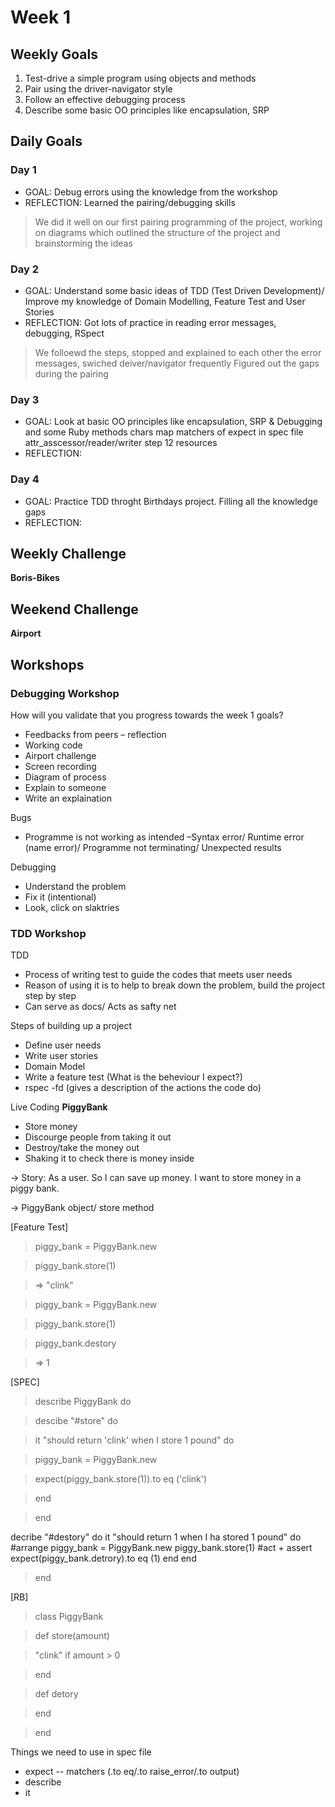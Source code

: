 # Week 1

## Weekly Goals

1. Test-drive a simple program using objects and methods
2. Pair using the driver-navigator style
3. Follow an effective debugging process
4. Describe some basic OO principles like encapsulation, SRP

## Daily Goals
### Day 1
- GOAL: Debug errors using the knowledge from the workshop
- REFLECTION: Learned the pairing/debugging skills
> We did it well on our first pairing programming of the project, working on diagrams which outlined the structure of the project and brainstorming the ideas

### Day 2
- GOAL: Understand some basic ideas of TDD (Test Driven Development)/ Improve my knowledge of Domain Modelling, Feature Test and User Stories
- REFLECTION: Got lots of practice in reading error messages, debugging, RSpect
> We folloewd the steps, stopped and explained to each other the error messages, swiched deiver/navigator frequently
> Figured out the gaps during the pairing

### Day 3
- GOAL: Look at basic OO principles like encapsulation, SRP & Debugging and some Ruby methods
chars map
matchers of expect in spec file
attr_asscessor/reader/writer
step 12 resources
- REFLECTION:

### Day 4
- GOAL: Practice TDD throght Birthdays project. Filling all the knowledge gaps
- REFLECTION:


## Weekly Challenge
**Boris-Bikes**


## Weekend Challenge
**Airport**

## Workshops

### Debugging Workshop

How will you validate that you progress towards the week 1 goals?
-	Feedbacks from peers – reflection
-	Working code 
-	Airport challenge
-	Screen recording
-	Diagram of process
-	Explain to someone
-	Write an explaination

Bugs
-	Programme is not working as intended –Syntax error/ Runtime error (name error)/ Programme not terminating/ Unexpected results

Debugging
-	Understand the problem
-	Fix it (intentional)
-	Look, click on slaktries

### TDD Workshop

TDD
- Process of writing test to guide the codes that meets user needs
- Reason of using it is to help to break down the problem, build the project step by step
- Can serve as docs/ Acts as safty net

Steps of building up a project
- Define user needs
- Write user stories
- Domain Model
- Write a feature test (What is the beheviour I expect?)
- rspec -fd (gives a description of the actions the code do)

Live Coding
**PiggyBank**
- Store money
- Discourge people from taking it out
- Destroy/take the money out
- Shaking it to check there is money inside

-> Story: As a user. So I can save up money. I want to store money in a piggy bank.

-> PiggyBank object/ store method

[Feature Test]
>piggy_bank = PiggyBank.new

>piggy_bank.store(1)

>=> "clink"


>piggy_bank = PiggyBank.new

>piggy_bank.store(1)

>piggy_bank.destory

>=> 1

[SPEC]
>describe PiggyBank do

> descibe "#store" do

> it "should return 'clink' when I store 1 pound" do

>  piggy_bank = PiggyBank.new

>  expect(piggy_bank.store(1)).to eq ('clink')

>  end

> end

decribe "#destory" do
it "should return 1 when I ha stored 1 pound" do
#arrange
piggy_bank = PiggyBank.new
piggy_bank.store(1)
#act + assert
expect(piggy_bank.detrory).to eq (1)
end
end

>end



[RB]
>class PiggyBank

> def store(amount)

>  "clink" if amount > 0

> end

>def detory

>end

>end

Things we need to use in spec file
- expect -- matchers (.to eq/.to raise_error/.to output)
- describe
- it
